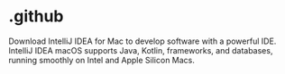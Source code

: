 # .github
Download IntelliJ IDEA for Mac to develop software with a powerful IDE. IntelliJ IDEA macOS supports Java, Kotlin, frameworks, and databases, running smoothly on Intel and Apple Silicon Macs.
